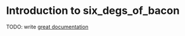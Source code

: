 # Introduction to six_degs_of_bacon

TODO: write [great documentation](http://jacobian.org/writing/what-to-write/)
